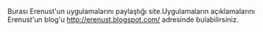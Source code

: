 Burası Erenust'un uygulamalarını paylaştığı site.Uygulamaların açıklamalarını Erenust'un blog'u <a href='http://erenust.blogspot.com'><a href='http://erenust.blogspot.com/'>http://erenust.blogspot.com/</a> adresinde bulabilirsiniz. </a>